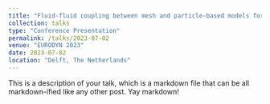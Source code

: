```yaml
---
title: "Fluid-fluid coupling between mesh and particle-based models for wave-structure interaction"
collection: talks
type: "Conference Presentation"
permalink: /talks/2023-07-02
venue: "EURODYN 2023"
date: 2023-07-02
location: "Delft, The Netherlands"
---
```


This is a description of your talk, which is a markdown file that can be all markdown-ified like any other post. Yay markdown!
